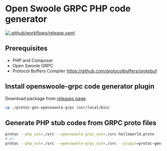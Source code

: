 # Open Swoole GRPC PHP code generator

[![.github/workflows/release.yaml](https://github.com/openswoole/protoc-gen-openswoole-grpc/actions/workflows/release.yaml/badge.svg)](https://github.com/openswoole/protoc-gen-openswoole-grpc/actions/workflows/release.yaml)

## Prerequisites

* PHP and Composer
* Open Swoole GRPC
* Protocol Buffers Compiler <https://github.com/protocolbuffers/protobuf>

## Install openswoole-grpc code generator plugin

Download package from [releases page](https://github.com/openswoole/protoc-gen-openswoole-grpc/releases).

```bash
cp ./protoc-gen-openswoole-grpc /usr/local/bin/
```

## Generate PHP stub codes from GRPC proto files

```bash
protoc --php_out=./src --openswoole-grpc_out=./src helloworld.proto
# or
protoc --php_out=./src --openswoole-grpc_out=./src --plugin=protoc-gen-grpc=protoc-gen-openswoole-grpc helloworld.proto
```
